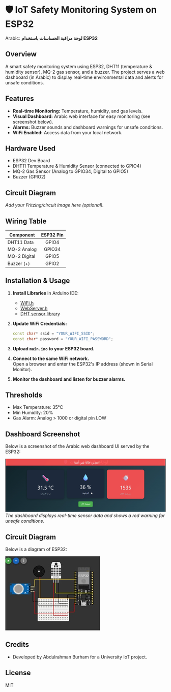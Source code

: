 # 🛡️ IoT Safety Monitoring System on ESP32

Arabic: **لوحة مراقبة الحساسات باستخدام ESP32**

## Overview

A smart safety monitoring system using ESP32, DHT11 (temperature & humidity sensor), MQ-2 gas sensor, and a buzzer. The project serves a web dashboard (in Arabic) to display real-time environmental data and alerts for unsafe conditions.

## Features

- **Real-time Monitoring:** Temperature, humidity, and gas levels.
- **Visual Dashboard:** Arabic web interface for easy monitoring (see screenshot below).
- **Alarms:** Buzzer sounds and dashboard warnings for unsafe conditions.
- **WiFi Enabled:** Access data from your local network.

## Hardware Used

- ESP32 Dev Board
- DHT11 Temperature & Humidity Sensor (connected to GPIO4)
- MQ-2 Gas Sensor (Analog to GPIO34, Digital to GPIO5)
- Buzzer (GPIO2)

## Circuit Diagram

_Add your Fritzing/circuit image here (optional)._

## Wiring Table

| Component     | ESP32 Pin |
|---------------|:---------:|
| DHT11 Data    | GPIO4     |
| MQ-2 Analog   | GPIO34    |
| MQ-2 Digital  | GPIO5     |
| Buzzer (+)    | GPIO2     |

## Installation & Usage

1. **Install Libraries** in Arduino IDE:
    - [WiFi.h](https://github.com/espressif/arduino-esp32)
    - [WebServer.h](https://github.com/espressif/arduino-esp32)
    - [DHT sensor library](https://github.com/adafruit/DHT-sensor-library)

2. **Update WiFi Credentials:**
    ```cpp
    const char* ssid = "YOUR_WIFI_SSID";
    const char* password = "YOUR_WIFI_PASSWORD";
    ```

3. **Upload `main.ino` to your ESP32 board.**

4. **Connect to the same WiFi network.**  
   Open a browser and enter the ESP32's IP address (shown in Serial Monitor).

5. **Monitor the dashboard and listen for buzzer alarms.**

## Thresholds

- Max Temperature: 35°C
- Min Humidity: 20%
- Gas Alarm: Analog > 1000 or digital pin LOW

## Dashboard Screenshot

Below is a screenshot of the Arabic web dashboard UI served by the ESP32:

![IoT Dashboard Screenshot](images/dashboard.png)
*The dashboard displays real-time sensor data and shows a red warning for unsafe conditions.*

## Circuit Diagram

Below is a diagram of ESP32:

![Wiring Diagram](images/wiring-diagram.png.jpg)

## Credits

- Developed by Abdulrahman Burham for a University IoT project.

## License

MIT
